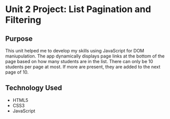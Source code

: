 # Unit 2 Project: List Pagination and Filtering

## Purpose

This unit helped me to develop my skills using JavaScript for DOM maniupulation. The app dynamically displays page links at the bottom of the page based on how many students are in the list. There can only be 10 students per page at most. If more are present, they are added to the next page of 10.

## Technology Used
- HTML5
- CSS3
- JavaScript
